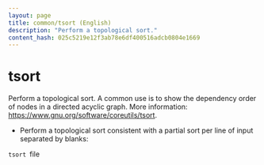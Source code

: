 ```yaml
---
layout: page
title: common/tsort (English)
description: "Perform a topological sort."
content_hash: 025c5219e12f3ab78e6df400516adcb0804e1669
---
```

# tsort

Perform a topological sort.
A common use is to show the dependency order of nodes in a directed acyclic graph.
More information: <https://www.gnu.org/software/coreutils/tsort>.

- Perform a topological sort consistent with a partial sort per line of input separated by blanks:

`tsort `<span class="tldr-var badge badge-pill bg-dark-lm bg-white-dm text-white-lm text-dark-dm font-weight-bold">file</span>
